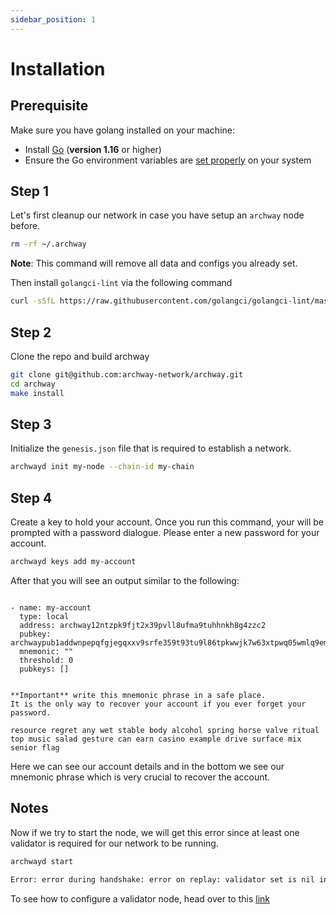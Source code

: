 ```yaml
---
sidebar_position: 1
---
```


# Installation


## Prerequisite

Make sure you have golang installed on your machine:

- Install [Go](https://golang.org/doc/install) (**version 1.16** or higher)
- Ensure the Go environment variables are [set properly](https://golang.org/doc/gopath_code#GOPATH) on your system


## Step 1

Let's first cleanup our network in case you have setup an `archway` node before.

```bash
rm -rf ~/.archway
```

**Note**: This command will remove all data and configs you already set.


Then install `golangci-lint` via the following command

```bash
curl -sSfL https://raw.githubusercontent.com/golangci/golangci-lint/master/install.sh | sh -s -- -b $(go env GOPATH)/bin v1.42.1
```


## Step 2

Clone the repo and build archway

```bash
git clone git@github.com:archway-network/archway.git
cd archway
make install
```

## Step 3

Initialize the `genesis.json` file that is required to establish a network.

```bash
archwayd init my-node --chain-id my-chain
```

## Step 4 

Create a key to hold your account. Once you run this command, your will be prompted with a password dialogue. Please enter a new password for your account.

```bash
archwayd keys add my-account
```

After that you will see an output similar to the following:

```

- name: my-account
  type: local
  address: archway12ntzpk9fjt2x39pvll8ufma9tuhhnkh8g4zzc2
  pubkey: archwaypub1addwnpepqfgjegqxxv9srfe359t93tu9l86tpkwwjk7w63xtpwq05wmlq9emjmxfmmv
  mnemonic: ""
  threshold: 0
  pubkeys: []


**Important** write this mnemonic phrase in a safe place.
It is the only way to recover your account if you ever forget your password.

resource regret any wet stable body alcohol spring horse valve ritual top music salad gesture can earn casino example drive surface mix senior flag
```

Here we can see our account details and in the bottom we see our mnemonic phrase which is very crucial to recover the account.


## Notes

Now if we try to start the node, we will get this error since at least one validator is required for our network to be running.

```bash
archwayd start

Error: error during handshake: error on replay: validator set is nil in genesis and still empty after InitChain
```

To see how to configure a validator node, head over to this [link](../validator/overview.md)